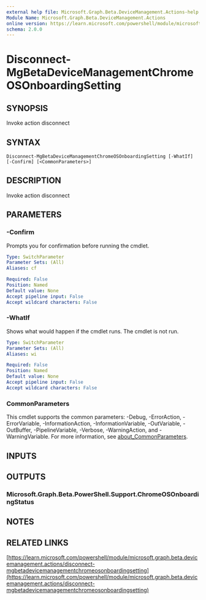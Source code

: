 ```yaml
---
external help file: Microsoft.Graph.Beta.DeviceManagement.Actions-help.xml
Module Name: Microsoft.Graph.Beta.DeviceManagement.Actions
online version: https://learn.microsoft.com/powershell/module/microsoft.graph.beta.devicemanagement.actions/disconnect-mgbetadevicemanagementchromeosonboardingsetting
schema: 2.0.0
---
```


# Disconnect-MgBetaDeviceManagementChromeOSOnboardingSetting

## SYNOPSIS
Invoke action disconnect

## SYNTAX

```
Disconnect-MgBetaDeviceManagementChromeOSOnboardingSetting [-WhatIf] [-Confirm] [<CommonParameters>]
```

## DESCRIPTION
Invoke action disconnect

## PARAMETERS

### -Confirm
Prompts you for confirmation before running the cmdlet.

```yaml
Type: SwitchParameter
Parameter Sets: (All)
Aliases: cf

Required: False
Position: Named
Default value: None
Accept pipeline input: False
Accept wildcard characters: False
```

### -WhatIf
Shows what would happen if the cmdlet runs.
The cmdlet is not run.

```yaml
Type: SwitchParameter
Parameter Sets: (All)
Aliases: wi

Required: False
Position: Named
Default value: None
Accept pipeline input: False
Accept wildcard characters: False
```

### CommonParameters
This cmdlet supports the common parameters: -Debug, -ErrorAction, -ErrorVariable, -InformationAction, -InformationVariable, -OutVariable, -OutBuffer, -PipelineVariable, -Verbose, -WarningAction, and -WarningVariable. For more information, see [about_CommonParameters](http://go.microsoft.com/fwlink/?LinkID=113216).

## INPUTS

## OUTPUTS

### Microsoft.Graph.Beta.PowerShell.Support.ChromeOSOnboardingStatus
## NOTES

## RELATED LINKS

[https://learn.microsoft.com/powershell/module/microsoft.graph.beta.devicemanagement.actions/disconnect-mgbetadevicemanagementchromeosonboardingsetting](https://learn.microsoft.com/powershell/module/microsoft.graph.beta.devicemanagement.actions/disconnect-mgbetadevicemanagementchromeosonboardingsetting)



